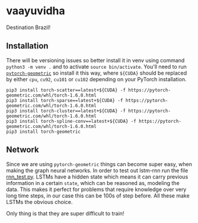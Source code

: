 # vaayuvidha
Destination Brazil!


## Installation

There will be versioning issues so better install it in venv using command `python3 -m venv .` and to activate `source bin/activate`. You'll need to run [`pytorch-geometric`](https://github.com/rusty1s/pytorch_geometric) so install it this way, where `${CUDA}` should be replaced by either `cpu`, `cu92`, `cu101` or `cu102` depending on your PyTorch installation.
```
pip3 install torch-scatter==latest+${CUDA} -f https://pytorch-geometric.com/whl/torch-1.6.0.html
pip3 install torch-sparse==latest+${CUDA} -f https://pytorch-geometric.com/whl/torch-1.6.0.html
pip3 install torch-cluster==latest+${CUDA} -f https://pytorch-geometric.com/whl/torch-1.6.0.html
pip3 install torch-spline-conv==latest+${CUDA} -f https://pytorch-geometric.com/whl/torch-1.6.0.html
pip3 install torch-geometric
```

## Network

Since we are using `pytorch-geometric` things can become super easy, when making the graph neural networks. In order to test out lstm-rnn run the file [rnn_test.py](tests/rnn_text.py). LSTMs have a hidden state which means it can carry previous information in a certain `state`, which can be reasoned as, modeling the data. This makes it perfect for problems that require knowledge over very long time steps, in our case this can be 100s of step before. All these make LSTMs the obvious choice.

Only thing is that they are super difficult to train!
